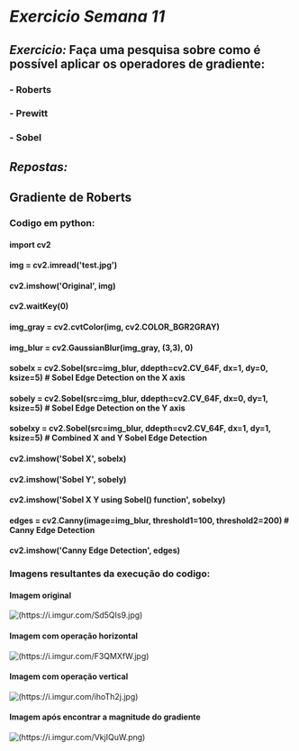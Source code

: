 # *Exercicio Semana 11*

## *Exercicio:* Faça uma pesquisa sobre como é possível aplicar os operadores de gradiente:

### - Roberts
### - Prewitt
### - Sobel


## *Repostas:*  

## Gradiente de Roberts

### Codigo em python:

#### import cv2
#### img = cv2.imread('test.jpg') 
#### cv2.imshow('Original', img)
#### cv2.waitKey(0)
#### img_gray = cv2.cvtColor(img, cv2.COLOR_BGR2GRAY)
#### img_blur = cv2.GaussianBlur(img_gray, (3,3), 0) 
#### sobelx = cv2.Sobel(src=img_blur, ddepth=cv2.CV_64F, dx=1, dy=0, ksize=5) # Sobel Edge Detection on the X axis
#### sobely = cv2.Sobel(src=img_blur, ddepth=cv2.CV_64F, dx=0, dy=1, ksize=5) # Sobel Edge Detection on the Y axis
#### sobelxy = cv2.Sobel(src=img_blur, ddepth=cv2.CV_64F, dx=1, dy=1, ksize=5) # Combined X and Y Sobel Edge Detection
#### cv2.imshow('Sobel X', sobelx)
#### cv2.imshow('Sobel Y', sobely)
#### cv2.imshow('Sobel X Y using Sobel() function', sobelxy)
#### edges = cv2.Canny(image=img_blur, threshold1=100, threshold2=200) # Canny Edge Detection
#### cv2.imshow('Canny Edge Detection', edges)

### Imagens resultantes da execução do codigo:

#### Imagem original
![(https://i.imgur.com/Sd5QIs9.jpg)](https://i.imgur.com/Sd5QIs9.jpg)

#### Imagem com operação horizontal
![(https://i.imgur.com/F3QMXfW.jpg)](https://i.imgur.com/F3QMXfW.jpg)

#### Imagem com operação vertical
![(https://i.imgur.com/ihoTh2j.jpg)](https://i.imgur.com/ihoTh2j.jpg)

#### Imagem após encontrar a magnitude do gradiente
![(https://i.imgur.com/VkjIQuW.png)](https://i.imgur.com/VkjIQuW.png)
